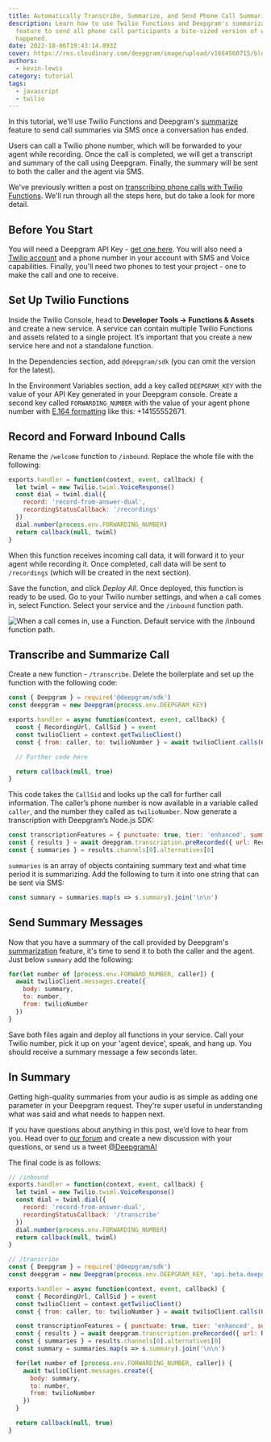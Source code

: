 ```yaml
---
title: Automatically Transcribe, Summarize, and Send Phone Call Summaries
description: Learn how to use Twilio Functions and Deepgram's summarization
  feature to send all phone call participants a bite-sized version of what
  happened.
date: 2022-10-06T19:43:14.093Z
cover: https://res.cloudinary.com/deepgram/image/upload/v1664560715/blog/automatically-transcribe-summarize-and-send-phone-call-summaries/2209-Automatically-Transcribe-Summarize-and-Send-Phone-Call-Summaries-blog_2x_wvgy7d.jpg
authors:
  - kevin-lewis
category: tutorial
tags:
  - javascript
  - twilio
---
```

In this tutorial, we'll use Twilio Functions and Deepgram's [summarize](https://developers.deepgram.com/documentation/features/summarize/) feature to send call summaries via SMS once a conversation has ended.

Users can call a Twilio phone number, which will be forwarded to your agent while recording. Once the call is completed, we will get a transcript and summary of the call using Deepgram. Finally, the summary will be sent to both the caller and the agent via SMS.

We've previously written a post on [transcribing phone calls with Twilio Functions](https://blog.deepgram.com/transcribe-phone-calls-with-twilio-functions-and-deepgram/). We'll run through all the steps here, but do take a look for more detail.

## Before You Start

You will need a Deepgram API Key - [get one here](https://console.deepgram.com/signup?jump=keys). You will also need a [Twilio account](https://console.twilio.com/) and a phone number in your account with SMS and Voice capabilities. Finally, you'll need two phones to test your project - one to make the call and one to receive.

## Set Up Twilio Functions

Inside the Twilio Console, head to **Developer Tools -> Functions & Assets** and create a new service. A service can contain multiple Twilio Functions and assets related to a single project. It’s important that you create a new service here and not a standalone function.

In the Dependencies section, add `@deepgram/sdk` (you can omit the version for the latest).

In the Environment Variables section, add a key called `DEEPGRAM_KEY` with the value of your API Key generated in your Deepgram console. Create a second key called `FORWARDING_NUMBER` with the value of your agent phone number with [E.164 formatting](https://support.twilio.com/hc/en-us/articles/223183008-Formatting-International-Phone-Numbers) like this: +14155552671.

## Record and Forward Inbound Calls

Rename the `/welcome` function to `/inbound`. Replace the whole file with the following:

```js
exports.handler = function(context, event, callback) {
  let twiml = new Twilio.twiml.VoiceResponse()
  const dial = twiml.dial({
    record: 'record-from-answer-dual',
    recordingStatusCallback: '/recordings'
  })
  dial.number(process.env.FORWARDING_NUMBER)
  return callback(null, twiml)
}
```

When this function receives incoming call data, it will forward it to your agent while recording it. Once completed, call data will be sent to `/recordings` (which will be created in the next section).

Save the function, and click *Deploy All*. Once deployed, this function is ready to be used. Go to your Twilio number settings, and when a call comes in, select Function. Select your service and the `/inbound` function path.

![When a call comes in, use a Function. Default service with the /inbound function path.](https://res.cloudinary.com/deepgram/image/upload/v1663789484/blog/2022/09/automatically-transcribe-summarize-and-send-phone-call-summaries/set-inbound-endpoint_rw5v5z.png)

## Transcribe and Summarize Call

Create a new function - `/transcribe`. Delete the boilerplate and set up the function with the following code:

```js
const { Deepgram } = require('@deepgram/sdk')
const deepgram = new Deepgram(process.env.DEEPGRAM_KEY)

exports.handler = async function(context, event, callback) {
  const { RecordingUrl, CallSid } = event
  const twilioClient = context.getTwilioClient()
  const { from: caller, to: twilioNumber } = await twilioClient.calls(CallSid).fetch()

  // Further code here

  return callback(null, true)
}
```

This code takes the `CallSid` and looks up the call for further call information. The caller’s phone number is now available in a variable called `caller`, and the number they called as `twilioNumber`. Now generate a transcription with Deepgram’s Node.js SDK:

```js
const transcriptionFeatures = { punctuate: true, tier: 'enhanced', summarize: true }
const { results } = await deepgram.transcription.preRecorded({ url: RecordingUrl }, transcriptionFeatures)
const { summaries } = results.channels[0].alternatives[0]
```

`summaries` is an array of objects containing summary text and what time period it is summarizing. Add the following to turn it into one string that can be sent via SMS:

```js
const summary = summaries.map(s => s.summary).join('\n\n')
```

## Send Summary Messages

Now that you have a summary of the call provided by Deepgram's [summarization](https://developers.deepgram.com/documentation/features/summarize/) feature, it's time to send it to both the caller and the agent. Just below `summary` add the following:

```js
for(let number of [process.env.FORWARD_NUMBER, caller]) {
  await twilioClient.messages.create({
    body: summary,
    to: number,
    from: twilioNumber
  })
}
```

Save both files again and deploy all functions in your service. Call your Twilio number, pick it up on your 'agent device', speak, and hang up. You should receive a summary message a few seconds later.

## In Summary

Getting high-quality summaries from your audio is as simple as adding one parameter in your Deepgram request. They're super useful in understanding what was said and what needs to happen next.

If you have questions about anything in this post, we’d love to hear from you. Head over to [our forum](https://github.com/orgs/deepgram/discussions/categories/q-a) and create a new discussion with your questions, or send us a tweet [@DeepgramAI](https://twitter.com/DeepgramAI)

The final code is as follows:

```js
// /inbound
exports.handler = function(context, event, callback) {
  let twiml = new Twilio.twiml.VoiceResponse()
  const dial = twiml.dial({
    record: 'record-from-answer-dual',
    recordingStatusCallback: '/transcribe'
  })
  dial.number(process.env.FORWARDING_NUMBER)
  return callback(null, twiml)
}

// /transcribe
const { Deepgram } = require('@deepgram/sdk')
const deepgram = new Deepgram(process.env.DEEPGRAM_KEY, 'api.beta.deepgram.com')

exports.handler = async function(context, event, callback) {
  const { RecordingUrl, CallSid } = event
  const twilioClient = context.getTwilioClient()
  const { from: caller, to: twilioNumber } = await twilioClient.calls(CallSid).fetch()

  const transcriptionFeatures = { punctuate: true, tier: 'enhanced', summarize: true }
  const { results } = await deepgram.transcription.preRecorded({ url: RecordingUrl }, transcriptionFeatures)
  const { summaries } = results.channels[0].alternatives[0]
  const summary = summaries.map(s => s.summary).join('\n\n')

  for(let number of [process.env.FORWARDING_NUMBER, caller]) {
    await twilioClient.messages.create({
      body: summary,
      to: number,
      from: twilioNumber
    })
  }

  return callback(null, true)
}
```